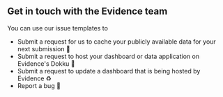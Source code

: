 ## Get in touch with the Evidence team

You can use our issue templates to 

* Submit a request for us to cache your publicly available data for your next submission 📀
* Submit a request to host your dashboard or data application on Evidence's Dokku 🐳
* Submit a request to update a dashboard that is being hosted by Evidence ♻️
* Report a bug 🐞
